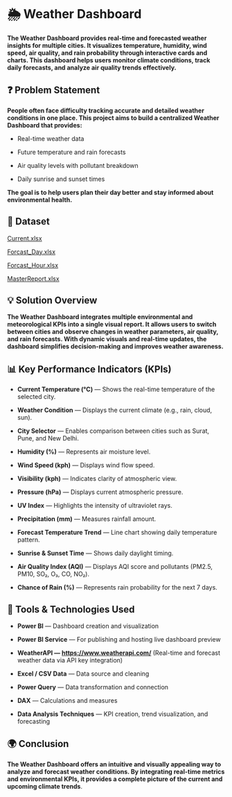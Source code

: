 # 🌦️ Weather Dashboard 

**The Weather Dashboard provides real-time and forecasted weather insights for multiple cities. It visualizes temperature, humidity, wind speed, air quality, and rain probability through interactive cards and charts.
This dashboard helps users monitor climate conditions, track daily forecasts, and analyze air quality trends effectively.**

## ❓ Problem Statement

**People often face difficulty tracking accurate and detailed weather conditions in one place.
This project aims to build a centralized Weather Dashboard that provides:**

* Real-time weather data

* Future temperature and rain forecasts

* Air quality levels with pollutant breakdown

* Daily sunrise and sunset times

**The goal is to help users plan their day better and stay informed about environmental health.**

## 📁 Dataset

[Current.xlsx](https://github.com/harshgholap05/Weather-Forecast-Dashboard/blob/main/Dataset/Current.xlsx)

[Forcast_Day.xlsx](https://github.com/harshgholap05/Weather-Forecast-Dashboard/blob/main/Dataset/Forcast_Day.xlsx)

[Forcast_Hour.xlsx](https://github.com/harshgholap05/Weather-Forecast-Dashboard/blob/main/Dataset/Forcast_Hour.xlsx)

[MasterReport.xlsx](https://github.com/harshgholap05/Weather-Forecast-Dashboard/blob/main/Dataset/MasterReport.xlsx)

## 💡 Solution Overview

**The Weather Dashboard integrates multiple environmental and meteorological KPIs into a single visual report.
It allows users to switch between cities and observe changes in weather parameters, air quality, and rain forecasts.
With dynamic visuals and real-time updates, the dashboard simplifies decision-making and improves weather awareness.**

## 📊 Key Performance Indicators (KPIs)

* **Current Temperature (°C)** — Shows the real-time temperature of the selected city.

* **Weather Condition** — Displays the current climate (e.g., rain, cloud, sun).

* **City Selector** — Enables comparison between cities such as Surat, Pune, and New Delhi.

* **Humidity (%)** — Represents air moisture level.

* **Wind Speed (kph)** — Displays wind flow speed.

* **Visibility (kph)** — Indicates clarity of atmospheric view.

* **Pressure (hPa)** — Displays current atmospheric pressure.

* **UV Index** — Highlights the intensity of ultraviolet rays.

* **Precipitation (mm)** — Measures rainfall amount.

* **Forecast Temperature Trend** — Line chart showing daily temperature pattern.

* **Sunrise & Sunset Time** — Shows daily daylight timing.

* **Air Quality Index (AQI)** — Displays AQI score and pollutants (PM2.5, PM10, SO₂, O₃, CO, NO₂).

* **Chance of Rain (%)** — Represents rain probability for the next 7 days.


## 🧰 Tools & Technologies Used

* **Power BI** — Dashboard creation and visualization

* **Power BI Service** — For publishing and hosting live dashboard preview
  
* **WeatherAPI — https://www.weatherapi.com/** (Real-time and forecast weather data via API key integration)

* **Excel / CSV Data** — Data source and cleaning

*  **Power Query** — Data transformation and connection

* **DAX** — Calculations and measures

* **Data Analysis Techniques** — KPI creation, trend visualization, and forecasting
  
## 🌍 Conclusion

**The Weather Dashboard offers an intuitive and visually appealing way to analyze and forecast weather conditions.
By integrating real-time metrics and environmental KPIs, it provides a complete picture of the current and upcoming climate trends**.
